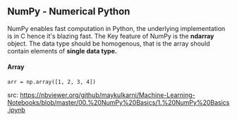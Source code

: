 ## NumPy - Numerical Python
NumPy enables fast computation in Python, the underlying implementation is in C hence it's blazing fast. The Key feature of NumPy is the **ndarray** object. The data type should be homogenous, that is the array should contain elements of **single data type.**

#### Array
```arr = np.array([1, 2, 3, 4])```

















src: https://nbviewer.org/github/maykulkarni/Machine-Learning-Notebooks/blob/master/00.%20NumPy%20Basics/1.%20NumPy%20Basics.ipynb
